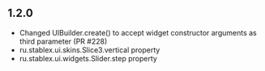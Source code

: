 1.2.0
---
* Changed UIBuilder.create() to accept widget constructor arguments as third parameter (PR #228)
* ru.stablex.ui.skins.Slice3.vertical property
* ru.stablex.ui.widgets.Slider.step property